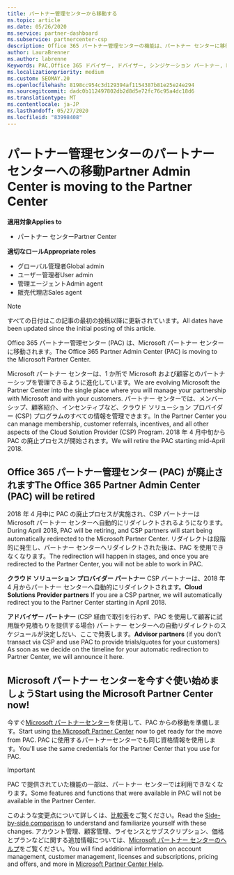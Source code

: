 ```yaml
---
title: パートナー管理センターから移動する
ms.topic: article
ms.date: 05/26/2020
ms.service: partner-dashboard
ms.subservice: partnercenter-csp
description: Office 365 パートナー管理センターの機能は、パートナー センターに移行されます。
author: LauraBrenner
ms.author: labrenne
Keywords: PAC,Office 365 ドバイザー, ドバイザー, シンジケーション パートナー, PAC 廃止, PAC の廃止
ms.localizationpriority: medium
ms.custom: SEOMAY.20
ms.openlocfilehash: 8198cc954c3d129394af1154387b81e25e24e294
ms.sourcegitcommit: dadc0b112497802db2d8d5e72fc76c95a4dc18d6
ms.translationtype: MT
ms.contentlocale: ja-JP
ms.lasthandoff: 05/27/2020
ms.locfileid: "83998408"
---
```

# <a name="partner-admin-center-is-moving-to-the-partner-center"></a><span data-ttu-id="49f7f-104">パートナー管理センターのパートナー センターへの移動</span><span class="sxs-lookup"><span data-stu-id="49f7f-104">Partner Admin Center is moving to the Partner Center</span></span>

<span data-ttu-id="49f7f-105">**適用対象**</span><span class="sxs-lookup"><span data-stu-id="49f7f-105">**Applies to**</span></span>

- <span data-ttu-id="49f7f-106">パートナー センター</span><span class="sxs-lookup"><span data-stu-id="49f7f-106">Partner Center</span></span>

<span data-ttu-id="49f7f-107">**適切なロール**</span><span class="sxs-lookup"><span data-stu-id="49f7f-107">**Appropriate roles**</span></span>
- <span data-ttu-id="49f7f-108">グローバル管理者</span><span class="sxs-lookup"><span data-stu-id="49f7f-108">Global admin</span></span>
- <span data-ttu-id="49f7f-109">ユーザー管理者</span><span class="sxs-lookup"><span data-stu-id="49f7f-109">User admin</span></span>
- <span data-ttu-id="49f7f-110">管理エージェント</span><span class="sxs-lookup"><span data-stu-id="49f7f-110">Admin agent</span></span>
- <span data-ttu-id="49f7f-111">販売代理店</span><span class="sxs-lookup"><span data-stu-id="49f7f-111">Sales agent</span></span>

> [!NOTE]  
> <span data-ttu-id="49f7f-112">すべての日付はこの記事の最初の投稿以降に更新されています。</span><span class="sxs-lookup"><span data-stu-id="49f7f-112">All dates have been updated since the initial posting of this article.</span></span>

<span data-ttu-id="49f7f-113">Office 365 パートナー管理センター (PAC) は、Microsoft パートナー センターに移動されます。</span><span class="sxs-lookup"><span data-stu-id="49f7f-113">The Office 365 Partner Admin Center (PAC) is moving to the Microsoft Partner Center.</span></span>

<span data-ttu-id="49f7f-114">Microsoft パートナー センターは、1 か所で Microsoft および顧客とのパートナーシップを管理できるように進化しています。</span><span class="sxs-lookup"><span data-stu-id="49f7f-114">We are evolving Microsoft the Partner Center into the single place where you will manage your partnership with Microsoft and with your customers.</span></span> <span data-ttu-id="49f7f-115">パートナー センターでは、メンバーシップ、顧客紹介、インセンティブなど、クラウド ソリューション プロバイダー (CSP) プログラムのすべての情報を管理できます。</span><span class="sxs-lookup"><span data-stu-id="49f7f-115">In the Partner Center you can manage membership, customer referrals, incentives, and all other aspects of the Cloud Solution Provider (CSP) Program.</span></span> <span data-ttu-id="49f7f-116">2018 年 4 月中旬から PAC の廃止プロセスが開始されます。</span><span class="sxs-lookup"><span data-stu-id="49f7f-116">We will retire the PAC starting mid-April 2018.</span></span>

## <a name="the-office-365-partner-admin-center-pac-will-be-retired"></a><span data-ttu-id="49f7f-117">Office 365 パートナー管理センター (PAC) が廃止されます</span><span class="sxs-lookup"><span data-stu-id="49f7f-117">The Office 365 Partner Admin Center (PAC) will be retired</span></span>

<span data-ttu-id="49f7f-118">2018 年 4 月中に PAC の廃止プロセスが実施され、CSP パートナーは Microsoft パートナー センターへ自動的にリダイレクトされるようになります。</span><span class="sxs-lookup"><span data-stu-id="49f7f-118">During April 2018, PAC will be retiring, and CSP partners will start being automatically redirected to the Microsoft Partner Center.</span></span> <span data-ttu-id="49f7f-119">リダイレクトは段階的に発生し、パートナー センターへリダイレクトされた後は、PAC を使用できなくなります。</span><span class="sxs-lookup"><span data-stu-id="49f7f-119">The redirection will happen in stages, and once you are redirected to the Partner Center, you will not be able to work in PAC.</span></span> 

<span data-ttu-id="49f7f-120">**クラウド ソリューション プロバイダー パートナー** CSP パートナーは、2018 年 4 月からパートナー センターへ自動的にリダイレクトされます。</span><span class="sxs-lookup"><span data-stu-id="49f7f-120">**Cloud Solutions Provider partners** If you are a CSP partner, we will automatically redirect you to the Partner Center starting in April 2018.</span></span> 

<span data-ttu-id="49f7f-121">**アドバイザー パートナー** (CSP 経由で取引を行わず、PAC を使用して顧客に試用版や見積もりを提供する場合) パートナー センターへの自動リダイレクトのスケジュールが決定しだい、ここで発表します。</span><span class="sxs-lookup"><span data-stu-id="49f7f-121">**Advisor partners** (if you don't transact via CSP and use PAC to provide trials/quotes for your customers) As soon as we decide on the timeline for your automatic redirection to Partner Center, we will announce it here.</span></span> 


## <a name="start-using-the-microsoft-partner-center-now"></a><span data-ttu-id="49f7f-122">Microsoft パートナー センターを今すぐ使い始めましょう</span><span class="sxs-lookup"><span data-stu-id="49f7f-122">Start using the Microsoft Partner Center now!</span></span>

<span data-ttu-id="49f7f-123">今すぐ[Microsoft パートナーセンター](https://partnercenter.microsoft.com/)を使用して、PAC からの移動を準備します。</span><span class="sxs-lookup"><span data-stu-id="49f7f-123">Start using [the Microsoft Partner Center](https://partnercenter.microsoft.com/) now to get ready for the move from PAC.</span></span>  <span data-ttu-id="49f7f-124">PAC に使用するパートナーセンターでも同じ資格情報を使用します。</span><span class="sxs-lookup"><span data-stu-id="49f7f-124">You'll use the same credentials for the Partner Center that you use for PAC.</span></span>

> [!IMPORTANT]  
> <span data-ttu-id="49f7f-125">PAC で提供されていた機能の一部は、パートナー センターでは利用できなくなります。</span><span class="sxs-lookup"><span data-stu-id="49f7f-125">Some features and functions that were available in PAC will not be available in the Partner Center.</span></span>

 <span data-ttu-id="49f7f-126">このような変更点について詳しくは、[比較表](moving-from-pac-to-pc.md)をご覧ください。</span><span class="sxs-lookup"><span data-stu-id="49f7f-126">Read the [Side-by-side comparison](moving-from-pac-to-pc.md) to understand and familiarize yourself with these changes.</span></span>  <span data-ttu-id="49f7f-127">アカウント管理、顧客管理、ライセンスとサブスクリプション、価格とプランなどに関する追加情報については、[Microsoft パートナー センターのヘルプ](https://docs.microsoft.com/partner-center/)をご覧ください。</span><span class="sxs-lookup"><span data-stu-id="49f7f-127">You will find additional information on account management, customer management, licenses and subscriptions, pricing and offers, and more in [Microsoft Partner Center Help](https://docs.microsoft.com/partner-center/).</span></span>